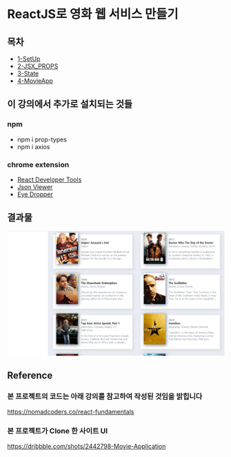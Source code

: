 # ReactJS로 영화 웹 서비스 만들기

## 목차

- [1-SetUp](lecture_note/1-SetUp.md)
- [2-JSX_PROPS](lecture_note/2-JSX_PROPS.md)
- [3-State](lecture_note/3-State.md)
- [4-MovieApp](lecture_note/4-MovieApp.md)

## 이 강의에서 추가로 설치되는 것들

### npm

- npm i prop-types
- npm i axios

### chrome extension

- [React Developer Tools](https://chrome.google.com/webstore/detail/react-developer-tools/fmkadmapgofadopljbjfkapdkoienihi)
- [Json Viewer](https://chrome.google.com/webstore/detail/json-viewer/gbmdgpbipfallnflgajpaliibnhdgobh/related?hl=ko&hc_location=ufi)
- [Eye Dropper](https://chrome.google.com/webstore/detail/eye-dropper/hmdcmlfkchdmnmnmheododdhjedfccka)

## 결과물

![final result](lecture_note/images/3-State/final-result.jpg)

## Reference

### 본 프로젝트의 코드는 아래 강의를 참고하여 작성된 것임을 밝힙니다

<https://nomadcoders.co/react-fundamentals>

### 본 프로젝트가 Clone 한 사이트 UI

<https://dribbble.com/shots/2442798-Movie-Application>
